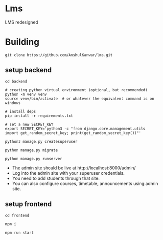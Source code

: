 # Lms
LMS redesigned

# Building

```shell
git clone https://github.com/AnshulKanwar/lms.git
```

## setup backend

```shell
cd backend

# creating python virtual environment (optional, but recommended)
python -m venv venv
source venv/bin/activate  # or whatever the equivalent command is on windows

# install deps
pip install -r requirements.txt

# set a new SECRET_KEY
export SECRET_KEY='python3 -c "from django.core.management.utils import get_random_secret_key; print(get_random_secret_key())"'

python3 manage.py createsuperuser

python manage.py migrate

python manage.py runserver
```

- The admin site should be live at http://localhost:8000/admin/
- Log into the admin site with your superuser credentials.
- You need to add students through that site.
- You can also configure courses, timetable, announcements using admin site.

## setup frontend

```shell
cd frontend

npm i

npm run start
```
